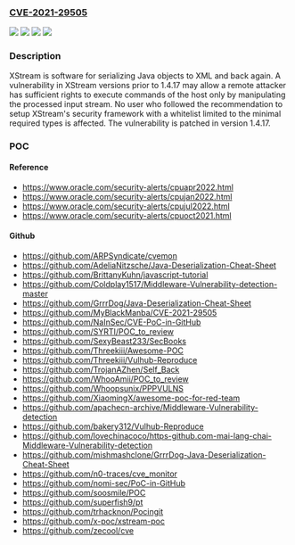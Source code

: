 ### [CVE-2021-29505](https://cve.mitre.org/cgi-bin/cvename.cgi?name=CVE-2021-29505)
![](https://img.shields.io/static/v1?label=Product&message=xstream&color=blue)
![](https://img.shields.io/static/v1?label=Version&message=%3D%20%3C%201.4.17%20&color=brighgreen)
![](https://img.shields.io/static/v1?label=Vulnerability&message=CWE-502%3A%20Deserialization%20of%20Untrusted%20Data&color=brighgreen)
![](https://img.shields.io/static/v1?label=Vulnerability&message=CWE-94%3A%20Improper%20Control%20of%20Generation%20of%20Code%20('Code%20Injection')&color=brighgreen)

### Description

XStream is software for serializing Java objects to XML and back again. A vulnerability in XStream versions prior to 1.4.17 may allow a remote attacker has sufficient rights to execute commands of the host only by manipulating the processed input stream. No user who followed the recommendation to setup XStream's security framework with a whitelist limited to the minimal required types is affected. The vulnerability is patched in version 1.4.17.

### POC

#### Reference
- https://www.oracle.com/security-alerts/cpuapr2022.html
- https://www.oracle.com/security-alerts/cpujan2022.html
- https://www.oracle.com/security-alerts/cpujul2022.html
- https://www.oracle.com/security-alerts/cpuoct2021.html

#### Github
- https://github.com/ARPSyndicate/cvemon
- https://github.com/AdeliaNitzsche/Java-Deserialization-Cheat-Sheet
- https://github.com/BrittanyKuhn/javascript-tutorial
- https://github.com/Coldplay1517/Middleware-Vulnerability-detection-master
- https://github.com/GrrrDog/Java-Deserialization-Cheat-Sheet
- https://github.com/MyBlackManba/CVE-2021-29505
- https://github.com/NaInSec/CVE-PoC-in-GitHub
- https://github.com/SYRTI/POC_to_review
- https://github.com/SexyBeast233/SecBooks
- https://github.com/Threekiii/Awesome-POC
- https://github.com/Threekiii/Vulhub-Reproduce
- https://github.com/TrojanAZhen/Self_Back
- https://github.com/WhooAmii/POC_to_review
- https://github.com/Whoopsunix/PPPVULNS
- https://github.com/XiaomingX/awesome-poc-for-red-team
- https://github.com/apachecn-archive/Middleware-Vulnerability-detection
- https://github.com/bakery312/Vulhub-Reproduce
- https://github.com/lovechinacoco/https-github.com-mai-lang-chai-Middleware-Vulnerability-detection
- https://github.com/mishmashclone/GrrrDog-Java-Deserialization-Cheat-Sheet
- https://github.com/n0-traces/cve_monitor
- https://github.com/nomi-sec/PoC-in-GitHub
- https://github.com/soosmile/POC
- https://github.com/superfish9/pt
- https://github.com/trhacknon/Pocingit
- https://github.com/x-poc/xstream-poc
- https://github.com/zecool/cve

